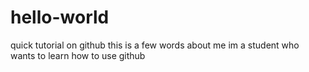 # hello-world
quick tutorial on github
this is a few words about me
im a student who wants to learn how to use github

